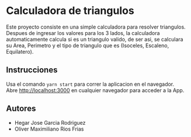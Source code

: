 # Calculadora de triangulos

Este proyecto consiste en una simple calculadora para resolver triangulos.
Despues de ingresar los valores para los 3 lados, la calculadora automaticamente calcula si es un triangulo valido, de ser asi,
se calculara su Area, Perimetro y el tipo de triangulo que es (Isoceles, Escaleno, Equilatero).

## Instrucciones

Usa el comando `yarn start` para correr la aplicacion en el navegador.<br />
Abre [http://localhost:3000](http://localhost:3000) en cualquier navegador para acceder a la App.

## Autores

- Hegar Jose Garcia Rodriguez
- Oliver Maximiliano Rios Frias
